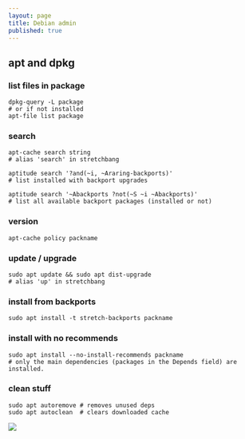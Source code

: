 ```yaml
---
layout: page
title: Debian admin
published: true
---
```


## apt and dpkg

### list files in package

    dpkg-query -L package
    # or if not installed
    apt-file list package

### search

    apt-cache search string
    # alias 'search' in stretchbang
    
    aptitude search '?and(~i, ~Araring-backports)'
    # list installed with backport upgrades
    
    aptitude search '~Abackports ?not(~S ~i ~Abackports)'
    # list all available backport packages (installed or not)
    
### version

    apt-cache policy packname
    
### update / upgrade
    
    sudo apt update && sudo apt dist-upgrade
    # alias 'up' in stretchbang
    
### install from backports

    sudo apt install -t stretch-backports packname
    
### install with no recommends

    sudo apt install --no-install-recommends packname
    # only the main dependencies (packages in the Depends field) are installed.
    
### clean stuff

    sudo apt autoremove # removes unused deps
    sudo apt autoclean  # clears downloaded cache

![](http://svn.debianart.org/themes/moreblue2red/gdm/espiral.svg)
